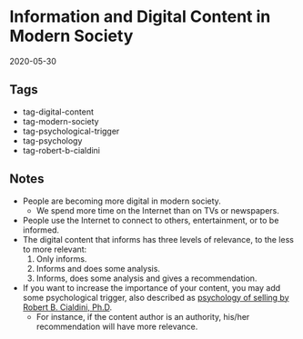 # Information and Digital Content in Modern Society

2020-05-30

## Tags

- tag-digital-content
- tag-modern-society
- tag-psychological-trigger
- tag-psychology
- tag-robert-b-cialdini

## Notes 

- People are becoming more digital in modern society.
  - We spend more time on the Internet than on TVs or newspapers.
- People use the Internet to connect to others, entertainment, or to be informed.
- The digital content that informs has three levels of relevance, to the less to more relevant:
  1. Only informs.
  2. Informs and does some analysis.
  3. Informs, does some analysis and gives a recommendation.
- If you want to increase the importance of your content, you may add some psychological trigger, also described as [psychology of selling by Robert B. Cialdini, Ph.D](./RobertBCialdiniPsychologyOfSelling.md).
  - For instance, if the content author is an authority, his/her recommendation will have more relevance.  
